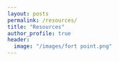 ```yaml
---
layout: posts
permalink: /resources/
title: "Resources"
author_profile: true
header:
  image: "/images/fort point.png"
---
```


